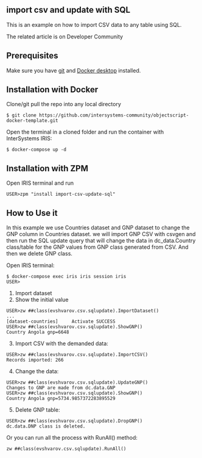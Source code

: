 ## import csv and update with SQL
This is an example on how to import CSV data to any table using SQL.

The related article is on Developer Community

## Prerequisites
Make sure you have [git](https://git-scm.com/book/en/v2/Getting-Started-Installing-Git) and [Docker desktop](https://www.docker.com/products/docker-desktop) installed.

## Installation with Docker

Clone/git pull the repo into any local directory

```
$ git clone https://github.com/intersystems-community/objectscript-docker-template.git
```


Open the terminal in a cloned folder and run the container with InterSystems IRIS:

```
$ docker-compose up -d
```

## Installation with ZPM

Open IRIS terminal and run
```
USER>zpm "install import-csv-update-sql"
```

## How to Use it

In this example we use Countries dataset and GNP dataset to change the GNP column in Countries dataset.
we will import GNP CSV with csvgen and then run the SQL update query that will change the data in dc_data.Country class/table for the GNP values from GNP class generated from CSV.
And then we delete GNP class.


Open IRIS terminal:

```
$ docker-compose exec iris iris session iris
USER>
```
1. Import dataset
2. Show the initial value
```
USER>zw ##class(evshvarov.csv.sqlupdate).ImportDataset()
...
[dataset-countries]     Activate SUCCESS
USER>zw ##class(evshvarov.csv.sqlupdate).ShowGNP()
Country Angola gnp=6648
```
3. Import CSV with the demanded data:
```
USER>zw ##class(evshvarov.csv.sqlupdate).ImportCSV()
Records imported: 266
```
4. Change the data:
```
USER>zw ##class(evshvarov.csv.sqlupdate).UpdateGNP()
Changes to GNP are made from dc.data.GNP
USER>zw ##class(evshvarov.csv.sqlupdate).ShowGNP()
Country Angola gnp=5734.9857372283895529
```
5. Delete GNP table:
```
USER>zw ##class(evshvarov.csv.sqlupdate).DropGNP()
dc.data.DNP class is deleted.
```
Or you can run all the process with RunAll() method:
```
zw ##class(evshvarov.csv.sqlupdate).RunAll()
```

